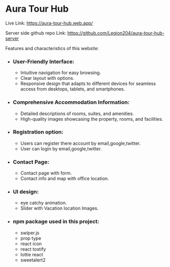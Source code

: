 # Aura Tour Hub

Live Link: https://aura-tour-hub.web.app/

Server side github repo Link: https://github.com/Legion204/aura-tour-hub-server

 Features and characteristics of this website:

- ### User-Friendly Interface:
  - Intuitive navigation for easy browsing.
  - Clear layout with options.
  - Responsive design that adapts to different devices for seamless access from desktops, tablets, and smartphones.

- ### Comprehensive Accommodation Information:
  - Detailed descriptions of rooms, suites, and amenities.
  - High-quality images showcasing the property, rooms, and facilities.

- ### Registration option:
   - Users can register there account by email,google,twitter.
   - User can login by email,google,twitter.

- ### Contact Page:
   - Contact page with form.
   - Contact info and map with office location.

- ### UI design:
   - eye catchy animation.
   - Slider with Vacation location Images.

- ### npm package used in this project:
    - swiper.js
    - prop type
    - react icon
    - react tostify
    - lottie react
    - sweetalert2
